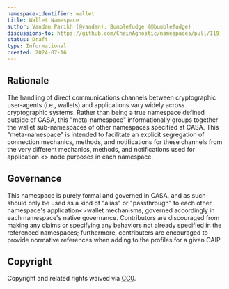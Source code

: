 ```yaml
---
namespace-identifier: wallet
title: Wallet Namespace
author: Vandan Parikh (@vandan), Bumblefudge (@bumblefudge)
discussions-to: https://github.com/ChainAgnostic/namespaces/pull/119
status: Draft
type: Informational
created: 2024-07-16
---
```


## Rationale

The handling of direct communications channels between cryptographic user-agents (i.e., wallets) and applications vary widely across cryptographic systems.
Rather than being a true namespace defined outside of CASA, this "meta-namespace" informationally groups together the wallet sub-namespaces of other namespaces specified at CASA.
This "meta-namespace" is intended to facilitate an explicit segregation of connection mechanics, methods, and notifications for these channels from the very different mechanics, methods, and notifications used for application <> node purposes in each namespace.

## Governance

This namespace is purely formal and governed in CASA, and as such should only be used as a kind of "alias" or "passthrough" to each other namespace's application<>wallet mechanisms, governed accordingly in each namespace's native governance.
Contributors are discouraged from making any claims or specifying any behaviors not already specified in the referenced namespaces;
furthermore, contributers are encouraged to provide normative references when adding to the profiles for a given CAIP.

## Copyright

Copyright and related rights waived via [CC0](https://creativecommons.org/publicdomain/zero/1.0/).
